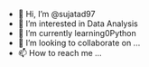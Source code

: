 - 👋 Hi, I’m @sujatad97
- 👀 I’m interested in Data Analysis
- 🌱 I’m currently learning0Python
- 💞️ I’m looking to collaborate on ...
- 📫 How to reach me ...

<!---
sujatad97/sujatad97 is a ✨ special ✨ repository because its `README.md` (this file) appears on your GitHub profile.
You can click the Preview link to take a look at your changes.
--->
